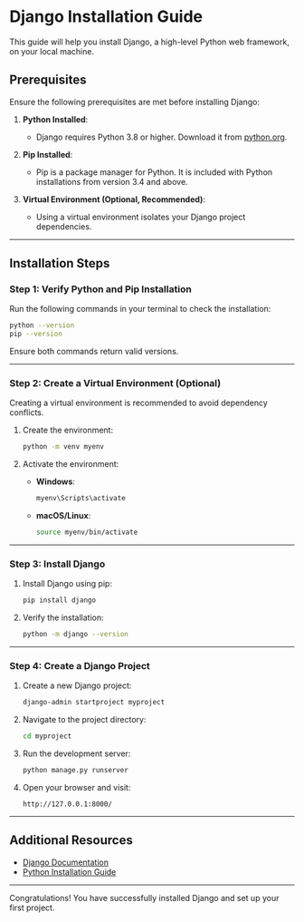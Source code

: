 # Django Installation Guide

This guide will help you install Django, a high-level Python web framework, on your local machine.

## Prerequisites

Ensure the following prerequisites are met before installing Django:

1. **Python Installed**:
   - Django requires Python 3.8 or higher. Download it from [python.org](https://www.python.org/).

2. **Pip Installed**:
   - Pip is a package manager for Python. It is included with Python installations from version 3.4 and above.

3. **Virtual Environment (Optional, Recommended)**:
   - Using a virtual environment isolates your Django project dependencies.

---

## Installation Steps

### Step 1: Verify Python and Pip Installation

Run the following commands in your terminal to check the installation:

```bash
python --version
pip --version
```

Ensure both commands return valid versions.

---

### Step 2: Create a Virtual Environment (Optional)

Creating a virtual environment is recommended to avoid dependency conflicts.

1. Create the environment:
   ```bash
   python -m venv myenv
   ```

2. Activate the environment:
   - **Windows**:
     ```bash
     myenv\Scripts\activate
     ```
   - **macOS/Linux**:
     ```bash
     source myenv/bin/activate
     ```

---

### Step 3: Install Django

1. Install Django using pip:
   ```bash
   pip install django
   ```

2. Verify the installation:
   ```bash
   python -m django --version
   ```

---

### Step 4: Create a Django Project

1. Create a new Django project:
   ```bash
   django-admin startproject myproject
   ```

2. Navigate to the project directory:
   ```bash
   cd myproject
   ```

3. Run the development server:
   ```bash
   python manage.py runserver
   ```

4. Open your browser and visit:
   ```
   http://127.0.0.1:8000/
   ```

---

## Additional Resources


- [Django Documentation](https://docs.djangoproject.com/)
- [Python Installation Guide](https://www.python.org/downloads/)
---
Congratulations! You have successfully installed Django and set up your first project.
